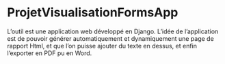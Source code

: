 # ProjetVisualisationFormsApp

L’outil est une application web développé en Django. 
L’idée de l’application est de pouvoir générer automatiquement et dynamiquement une page de rapport Html, et que l’on puisse ajouter du texte en dessus, et enfin l’exporter en PDF pu en Word. 
